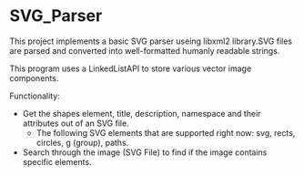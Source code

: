 # SVG_Parser
This project implements a basic SVG parser useing libxml2 library.SVG files are parsed and converted into well-formatted humanly readable strings.




This program uses a LinkedListAPI to store various vector image components.

Functionality:
- Get the shapes element, title, description, namespace and their attributes out of an SVG file.
  - The following SVG elements that are supported right now: svg, rects, circles, g (group), paths.
- Search through the image (SVG File) to find if the image contains specific elements.




